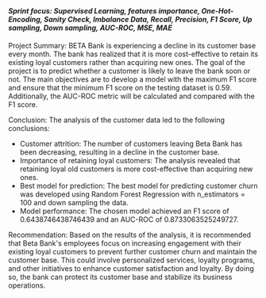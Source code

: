 ##
#### <i>Sprint focus: Supervised Learning, features importance, One-Hot-Encoding, Sanity Check, Imbalance Data, Recall, Precision, F1 Score, Up sampling, Down sampling, AUC-ROC, MSE, MAE </i>

Project Summary:
BETA Bank is experiencing a decline in its customer base every month. The bank has realized that it is more cost-effective to retain its existing loyal customers rather than acquiring new ones. The goal of the project is to predict whether a customer is likely to leave the bank soon or not. The main objectives are to develop a model with the maximum F1 score and ensure that the minimum F1 score on the testing dataset is 0.59. Additionally, the AUC-ROC metric will be calculated and compared with the F1 score.

Conclusion:
The analysis of the customer data led to the following conclusions:
-	Customer attrition: The number of customers leaving Beta Bank has been decreasing, resulting in a decline in the customer base.
-	Importance of retaining loyal customers: The analysis revealed that retaining loyal old customers is more cost-effective than acquiring new ones.
-	Best model for prediction: The best model for predicting customer churn was developed using Random Forest Regression with n_estimators = 100 and down sampling the data.
-	Model performance: The chosen model achieved an F1 score of 0.6438746438746439 and an AUC-ROC of 0.8733063525249727.

Recommendation:
Based on the results of the analysis, it is recommended that Beta Bank's employees focus on increasing engagement with their existing loyal customers to prevent further customer churn and maintain the customer base. This could involve personalized services, loyalty programs, and other initiatives to enhance customer satisfaction and loyalty. By doing so, the bank can protect its customer base and stabilize its business operations.
